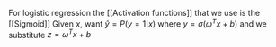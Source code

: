 For logistic regression the [[Activation functions]] that we use is the [[Sigmoid]] 
Given $x$, want $\hat{y} = P(y=1|x)$
where $y = \sigma(\omega^{T}x+b)$
and we substitute $z = \omega^{T}x+b$ 

